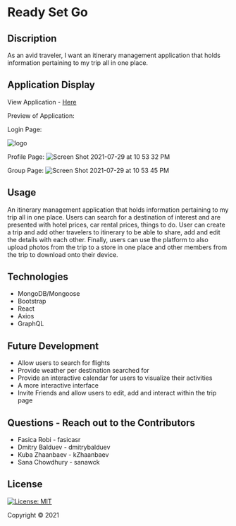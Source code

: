 # Ready Set Go 

## Discription 

As an avid traveler, I want an itinerary management application that holds information pertaining to my trip all in one place.

## Application Display  

View Application - [Here](https://trip-ready.herokuapp.com/)

Preview of Application:

Login Page: 


![logo](https://user-images.githubusercontent.com/78572507/127594206-2eeefe0d-ccd9-4a70-96ef-16e742c7e6df.png)

Profile Page:
![Screen Shot 2021-07-29 at 10 53 32 PM](https://user-images.githubusercontent.com/78572507/127594233-85f6a1eb-22f4-42b3-91a7-fb9cd26b165b.png)

Group Page:
![Screen Shot 2021-07-29 at 10 53 45 PM](https://user-images.githubusercontent.com/78572507/127594250-947b95e8-436c-4fb8-b330-59e5e9bf92bb.png)


## Usage

An itinerary management application that holds information pertaining to my trip all in one place. Users can search for a destination of interest and are presented with hotel prices, car rental prices, things to do. User can create a trip and add other travelers to itinerary to be able to share, add and edit the details with each other. Finally, users can use the platform to also upload photos from the trip to a store in one place and other members from the trip to download onto their device.


## Technologies 

* MongoDB/Mongoose 
* Bootstrap
* React
* Axios
* GraphQL 

## Future Development

* Allow users to search for flights
* Provide weather per destination searched for 
* Provide an interactive calendar for users to visualize their activities 
* A more interactive interface 
* Invite Friends and allow users to edit, add and interact within the trip page



## Questions - Reach out to the Contributors  

* Fasica Robi - fasicasr
* Dmitry Balduev - dmitrybalduev
* Kuba Zhaanbaev - kZhaanbaev
* Sana Chowdhury - sanawck


## License

[![License: MIT](https://img.shields.io/badge/License-MIT-yellow.svg)](https://opensource.org/licenses/MIT)

Copyright © 2021 
